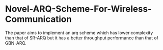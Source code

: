 # Novel-ARQ-Scheme-For-Wireless-Communication
The paper aims to implement an arq scheme which has lower complexity than that of SR-ARQ but it has a
better throughput performance than that of GBN-ARQ. 
